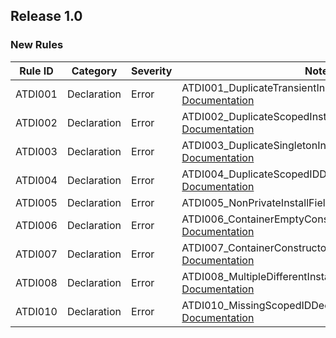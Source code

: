 ﻿## Release 1.0

### New Rules

Rule ID | Category | Severity | Notes
--------|----------|----------|-------
ATDI001  | Declaration  | Error    | ATDI001_DuplicateTransientInstallsAnalyzer, [Documentation](https://google.com)
ATDI002  | Declaration  | Error    | ATDI002_DuplicateScopedInstallsAnalyzer, [Documentation](https://google.com)
ATDI003  | Declaration  | Error    | ATDI003_DuplicateSingletonInstallsAnalyzer, [Documentation](https://google.com)
ATDI004  | Declaration  | Error    | ATDI004_DuplicateScopedIDDeclarationAnalyzer, [Documentation](https://google.com)
ATDI005  | Declaration  | Error    | ATDI005_NonPrivateInstallFieldAnalyzer, [Documentation](https://google.com)
ATDI006  | Declaration  | Error    | ATDI006_ContainerEmptyConstructorAnalyzer, [Documentation](https://google.com)
ATDI007  | Declaration  | Error    | ATDI007_ContainerConstructorTriggerAnalyzer, [Documentation](https://google.com)
ATDI008  | Declaration  | Error    | ATDI008_MultipleDifferentInstallersOnSameFieldAnalyzer, [Documentation](https://google.com)
ATDI010  | Declaration  | Error    | ATDI010_MissingScopedIDDeclarationAnalyzer, [Documentation](https://google.com)  